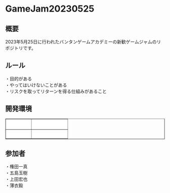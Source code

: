 # GameJam20230525
## 概要  
2023年5月25日に行われたバンタンゲームアカデミーの新歓ゲームジャムのリポジトリです。  

## ルール  
・目的がある  
・やってはいけないことがある  
・リスクを取ってリターンを得る仕組みがあること  

## 開発環境  

<table border="1" width="300">
<tr>
<th bgcolor="#FFFFFF"><font color="#FFFFFF">エンジン</font></th>
<th bgcolor="#FFFFFF"><font color="#FFFFFF">バージョン</font></th>
</tr>
 <tr>
<th bgcolor="#FFFFFF"><font color="#FFFFFF">Unity</font></th>
<th bgcolor="#FFFFFF"><font color="#FFFFFF">2021.3.25f1</font></th>
</tr>
</table>

## 参加者  
・権田一真  
・五島玉樹  
・上田宏也  
・薄衣毅  
